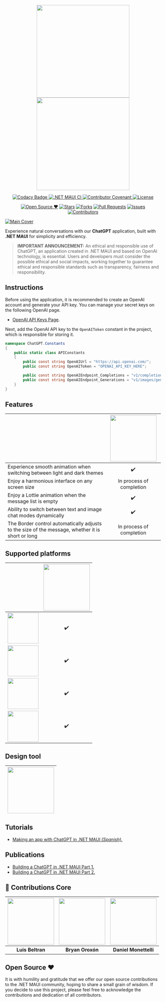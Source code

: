 <p align="center">
<a href="https://github.com/danielmonettelli/dotnetmaui-chatgpt-oss#gh-light-mode-only">
<img width="300" src="https://raw.githubusercontent.com/danielmonettelli/dotnetmaui-chatgpt-oss/bf09fa30a93c68e32688c65f724d10b8fc3896bc/Assets/brand_light.svg#gh-light-mode-only">
</a>
<a href="https://github.com/danielmonettelli/dotnetmaui-chatgpt-oss#gh-dark-mode-only">
<img width="300" src="https://raw.githubusercontent.com/danielmonettelli/dotnetmaui-chatgpt-oss/bf09fa30a93c68e32688c65f724d10b8fc3896bc/Assets/brand_dark.svg#gh-dark-mode-only">
</a>
</p>

<p align="center">
  <a href="https://www.codacy.com/gh/danielmonettelli/dotnetmaui-chatgpt-oss/dashboard?utm_source=github.com&amp;utm_medium=referral&amp;utm_content=danielmonettelli/dotnetmaui-chatgpt-oss&amp;utm_campaign=Badge_Grade">
  <img src="https://app.codacy.com/project/badge/Grade/9ca8b20992ef499a8930d4c8b8cebcbf" alt="Codacy Badge">
  </a>
  <a href="https://github.com/danielmonettelli/dotnetmaui-chatgpt-oss/actions/workflows/mobile.yml">
  <img src="https://github.com/danielmonettelli/dotnetmaui-chatgpt-oss/actions/workflows/mobile.yml/badge.svg" alt=".NET MAUI CI">
  </a>
  <a href="CODE_OF_CONDUCT.md">
    <img src="https://img.shields.io/badge/Contributor%20Covenant-2.1-4baaaa.svg" alt="Contributor Covenant">
  </a>
  <a href="LICENSE">
    <img src="https://img.shields.io/badge/license-MIT-blue.svg?style=flat-square" alt="License">
  </a>
</p>

<div align="center">

[![Open Source ❤](https://badges.frapsoft.com/os/v1/open-source.svg?v=103)](#open-source-) [![Stars](https://img.shields.io/github/stars/danielmonettelli/dotnetmaui-chatgpt-oss)](https://github.com/danielmonettelli/dotnetmaui-chatgpt-oss/stargazers) [![Forks](https://img.shields.io/github/forks/danielmonettelli/dotnetmaui-chatgpt-oss)](https://github.com/danielmonettelli/dotnetmaui-chatgpt-oss/network/members) [![Pull Requests](https://img.shields.io/github/issues-pr/danielmonettelli/dotnetmaui-chatgpt-oss)](https://github.com/danielmonettelli/dotnetmaui-chatgpt-oss/pulls) [![Issues](https://img.shields.io/github/issues/danielmonettelli/dotnetmaui-chatgpt-oss)](https://github.com/danielmonettelli/dotnetmaui-chatgpt-oss/issues) [![Contributors](https://img.shields.io/github/contributors/danielmonettelli/dotnetmaui-chatgpt-oss?color=2b9348)](https://github.com/danielmonettelli/dotnetmaui-chatgpt-oss/graphs/contributors)

</div>

[![Main Cover](https://raw.githubusercontent.com/danielmonettelli/dotnetmaui-chatgpt-oss/main/Assets/chatgpt_main_cover.png)](#Main-Cover)

Experience natural conversations with our **ChatGPT** application, built with **.NET MAUI** for simplicity and efficiency.

> **IMPORTANT ANNOUNCEMENT:** An ethical and responsible use of ChatGPT, an application created in .NET MAUI and based on OpenAI technology, is essential. Users and developers must consider the possible ethical and social impacts, working together to guarantee ethical and responsible standards such as transparency, fairness and responsibility.

## Instructions

Before using the application, it is recommended to create an OpenAI account and generate your API key. You can manage your secret keys on the following OpenAI page.

- [OpenAI API Keys Page](https://platform.openai.com/account/api-keys).

Next, add the OpenAI API key to the `OpenAIToken` constant in the project, which is responsible for storing it.

```csharp
namespace ChatGPT.Constants
{
	public static class APIConstants
	{
		public const string OpenAIUrl = "https://api.openai.com/";
		public const string OpenAIToken = "OPENAI_API_KEY_HERE";

		public const string OpenAIEndpoint_Completions = "v1/completions";
		public const string OpenAIEndpoint_Generations = "v1/images/generations";
	}
}
```

## Features

|            | [<img src="https://raw.githubusercontent.com/danielmonettelli/dotnetmaui-chatgpt-oss/main/Assets/chatgpt.png" width="150">](#features) |
| -------------------------- | :----------------: |
| Experience smooth animation when switching between light and dark themes        |         ✔️         |
| Enjoy a harmonious interface on any screen size         |         In process of completion         |
| Enjoy a Lottie animation when the message list is empty          |         ✔️         |
| Ability to switch between text and image chat modes dynamically   |         ✔️   |
| The Border control automatically adjusts to the size of the message, whether it is short or long  |         In process of completion         |

## Supported platforms

|            | [<img src="https://raw.githubusercontent.com/danielmonettelli/dotnetmaui-chatgpt-oss/main/Assets/dotnetmaui.png" width="150">](#dotnetmaui) |
| -------------------------- | :----------------: |
| [<img src="https://raw.githubusercontent.com/danielmonettelli/dotnetmaui-chatgpt-oss/main/Assets/android.png" width="100">](#android) |         ✔️         |
| [<img src="https://raw.githubusercontent.com/danielmonettelli/dotnetmaui-chatgpt-oss/main/Assets/ios.png" width="100">](#iOS) |         ✔️         |
| [<img src="https://raw.githubusercontent.com/danielmonettelli/dotnetmaui-chatgpt-oss/main/Assets/windows.png" width="100">](#windows) |         ✔️         |
| [<img src="https://raw.githubusercontent.com/danielmonettelli/dotnetmaui-chatgpt-oss/main/Assets/macos.png" width="100">](#macos) |         ✔️         |

## Design tool

| [<img src="https://raw.githubusercontent.com/danielmonettelli/dotnetmaui-chatgpt-oss/main/Assets/penpot.png" width="150">](https://penpot.app) |
| -------------------------- |

## Tutorials

- [Making an app with ChatGPT in .NET MAUI _(Spanish)_.](https://www.youtube.com/watch?v=JE_SdgP-jJo)

## Publications

- [Building a ChatGPT in .NET MAUI Part 1.](https://danielmonettelli.github.io/posts/building-a-chatgpt-in-net-maui-part-1)
- [Building a ChatGPT in .NET MAUI Part 2.](https://danielmonettelli.github.io/posts/building-a-chatgpt-in-net-maui-part-2)

## 👥 Contributions Core

| [<img src="https://avatars.githubusercontent.com/u/6038239?v=4" width="150">](https://github.com/icebeam7) | [<img src="https://avatars.githubusercontent.com/u/25359161?v=4" width="150">](https://github.com/BryanOroxon) | [<img src="https://avatars.githubusercontent.com/u/14121125?v=4" width="150">](https://github.com/danielmonettelli) |
|:---------------------------------------------:|:---------------------------------------------:|:---------------------------------------------:|
| **Luis Beltran** | **Bryan Oroxón** | **Daniel Monettelli** |

## Open Source ❤

It is with humility and gratitude that we offer our open source contributions to the .NET MAUI community, hoping to share a small grain of wisdom. If you decide to use this project, please feel free to acknowledge the contributions and dedication of all contributors.
